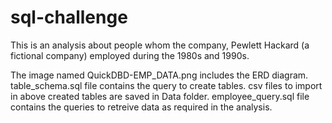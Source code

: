 # sql-challenge
This is an analysis about people whom the company, Pewlett Hackard (a fictional company) employed during the 1980s and 1990s.

The image named QuickDBD-EMP_DATA.png includes the ERD diagram.
table_schema.sql file contains the query to create tables.
csv files to import in above created tables are saved in Data folder.
employee_query.sql file contains the queries to retreive data as required in the analysis.
